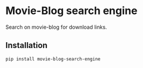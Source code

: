 # Movie-Blog search engine

Search on movie-blog for download links.


## Installation

    pip install movie-blog-search-engine

